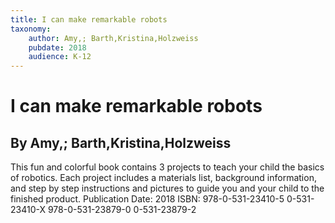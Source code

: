 ```yaml
---
title: I can make remarkable robots
taxonomy:
	author: Amy,; Barth,Kristina,Holzweiss
	pubdate: 2018
	audience: K-12
---
```

# I can make remarkable robots
## By Amy,; Barth,Kristina,Holzweiss

This fun and colorful book contains 3 projects to teach your child the basics of robotics.  Each project includes a materials list, background information, and step by step instructions and pictures to guide you and your child to the finished product.
Publication Date: 2018
ISBN: 978-0-531-23410-5 0-531-23410-X 978-0-531-23879-0 0-531-23879-2